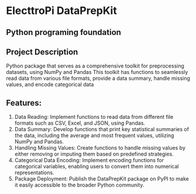 # ElecttroPi DataPrepKit
## Python programing foundation


## Project Description
Python package that serves as a comprehensive toolkit for preprocessing datasets, using NumPy and Pandas
This toolkit has functions to seamlessly read data from various file formats, provide a data summary, handle missing values, and encode categorical data


## Features:
1. Data Reading: Implement functions to read data from different file formats such as CSV, Excel, and JSON, using Pandas.
2. Data Summary: Develop functions that print key statistical summaries of the data, including the average and most frequent values, utilizing NumPy and Pandas.
3. Handling Missing Values: Create functions to handle missing values by either removing or imputing them based on predefined strategies.
4. Categorical Data Encoding: Implement encoding functions for categorical variables, enabling users to convert them into numerical representations.
5. Package Deployment: Publish the DataPrepKit package on PyPI to make it easily accessible to the broader Python community.